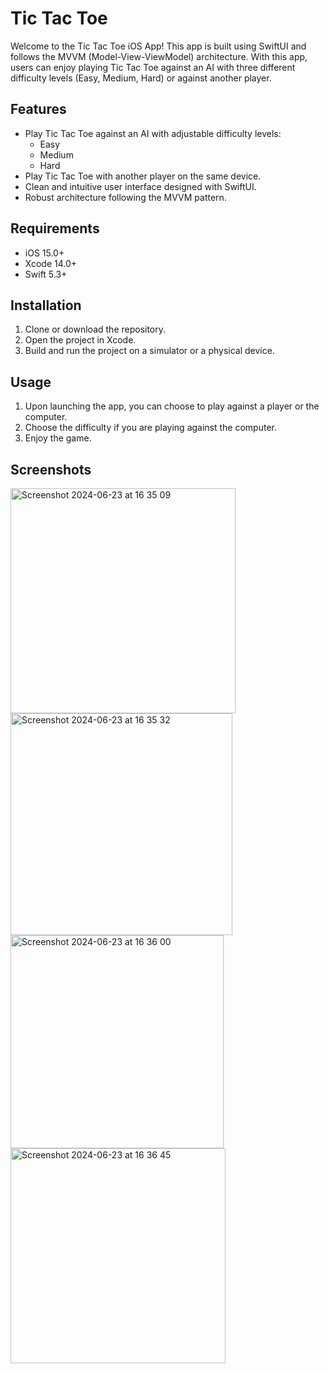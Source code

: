 # Tic Tac Toe

Welcome to the Tic Tac Toe iOS App! This app is built using SwiftUI and follows the MVVM (Model-View-ViewModel) architecture. With this app, users can enjoy playing Tic Tac Toe against an AI with three different difficulty levels (Easy, Medium, Hard) or against another player.

## Features

- Play Tic Tac Toe against an AI with adjustable difficulty levels:
  - Easy
  - Medium
  - Hard
- Play Tic Tac Toe with another player on the same device.
- Clean and intuitive user interface designed with SwiftUI.
- Robust architecture following the MVVM pattern.

## Requirements

- iOS 15.0+
- Xcode 14.0+
- Swift 5.3+

## Installation

1. Clone or download the repository.
2. Open the project in Xcode.
3. Build and run the project on a simulator or a physical device.

## Usage

1. Upon launching the app, you can choose to play against a player or the computer.
2. Choose the difficulty if you are playing against the computer.
3. Enjoy the game.

## Screenshots

<img width="360" alt="Screenshot 2024-06-23 at 16 35 09" src="https://github.com/RohinMaddy/Tick-Tac-Toe/assets/40590725/e00ddb6e-832e-4b7a-861c-5055769a2cda">
<img width="355" alt="Screenshot 2024-06-23 at 16 35 32" src="https://github.com/RohinMaddy/Tick-Tac-Toe/assets/40590725/9c67b586-654e-4bc8-9590-96ad5496946f">
<img width="341" alt="Screenshot 2024-06-23 at 16 36 00" src="https://github.com/RohinMaddy/Tick-Tac-Toe/assets/40590725/d413e729-1485-412e-a865-0862a6ba80d3">
<img width="344" alt="Screenshot 2024-06-23 at 16 36 45" src="https://github.com/RohinMaddy/Tick-Tac-Toe/assets/40590725/440aedce-ca48-4c96-ae16-c575d6b66e8f">


